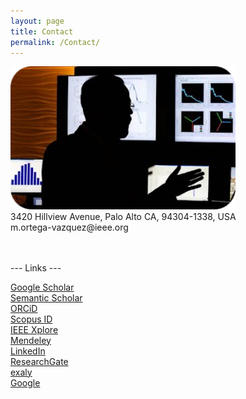 ```yaml
---
layout: page
title: Contact
permalink: /Contact/
---
```


<!-- <center> -->
<img src="/Files/Ortega-Vazquez_CEI_2e.png" alt="" class="center" width="360">
<!-- </center> -->


<br>
3420 Hillview Avenue, Palo Alto CA, 94304-1338, USA
<br>
m.ortega-vazquez@ieee.org
<br>
<br>
<br>

--- Links ---

[Google Scholar](https://scholar.google.com/citations?user=N59nVKwAAAAJ&hl=en) <br>
[Semantic Scholar](https://www.semanticscholar.org/author/M.-Ortega-Vazquez/1414289158) <br>
[ORCiD](http://orcid.org/0000-0002-7601-4455) <br>
[Scopus ID](https://www.scopus.com/authid/detail.uri?authorId=14919910200) <br>
[IEEE Xplore](https://ieeexplore.ieee.org/author/38272579300) <br>
[Mendeley](https://www.mendeley.com/authors/14919910200/) <br>
[LinkedIn](https://www.linkedin.com/in/miguel-a-ortega-vazquez/)  <br>
[ResearchGate](https://www.researchgate.net/profile/Miguel_Ortega-Vazquez)  <br>
[exaly](https://exaly.com/author/6033054/miguel-a-ortega-vazquez/) <br>
[Google](https://g.co/kgs/yJ6g7x) <br>


